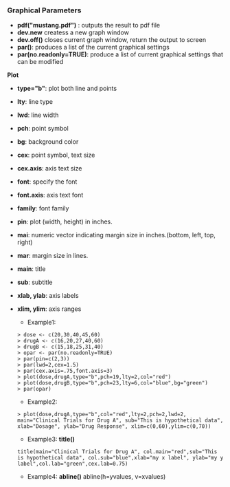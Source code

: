 ### Graphical Parameters

* **pdf("mustang.pdf")** : outputs the result to pdf file
* **dev.new** createss a new graph window
* **dev.off()** closes current graph window, return the output to screen
* **par()**: produces a list of the current graphical settings
* **par(no.readonly=TRUE)**: produce a list of current graphical settings that can be modified


**Plot**
* **type="b"**: plot both line and points
* **lty**: line type
* **lwd**: line width
* **pch**: point symbol
* **bg**: background color
* **cex**: point symbol, text size
* **cex.axis**: axis text size
* **font**: specify the font
* **font.axis**: axis text font
* **family**: font family
* **pin**: plot (width, height) in inches.
* **mai**: numeric vector indicating margin size in inches.(bottom, left, top, right)
* **mar**: margin size in lines.
* **main**: title
* **sub**: subtitle
* **xlab, ylab**: axis labels
* **xlim, ylim**: axis ranges

    * Example1:
    ```
    > dose <- c(20,30,40,45,60)
    > drugA <- c(16,20,27,40,60)
    > drugB <- c(15,18,25,31,40)
    > opar <- par(no.readonly=TRUE)
    > par(pin=c(2,3))
    > par(lwd=2,cex=1.5)
    > par(cex.axis=.75,font.axis=3)
    > plot(dose,drugA,type="b",pch=19,lty=2,col="red")
    > plot(dose,drugB,type="b",pch=23,lty=6,col="blue",bg="green")
    > par(opar)
    ```
    * Example2:
    ```
    > plot(dose,drugA,type="b",col="red",lty=2,pch=2,lwd=2, 
    main="Clinical Trials for Drug A", sub="This is hypothetical data",
    xlab="Dosage", ylab="Drug Response", xlim=c(0,60),ylim=c(0,70))
    ```

    * Example3: **title()**
    ```
    title(main="Clinical Trials for Drug A", col.main="red",sub="This is hypothetical data", col.sub="blue",xlab="my x label", ylab="my y label",col.lab="green",cex.lab=0.75)
    ```
    
    * Example4: **abline()**
    abline(h=yvalues, v=xvalues)



